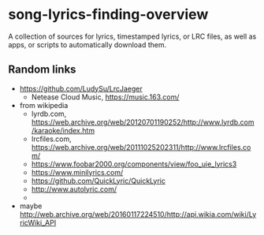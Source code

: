 # song-lyrics-finding-overview
A collection of sources for lyrics, timestamped lyrics, or LRC files, as well as apps, or scripts to automatically download them.

## Random links
- https://github.com/LudySu/LrcJaeger
  - Netease Cloud Music, https://music.163.com/
- from wikipedia
  - lyrdb.com, https://web.archive.org/web/20120701190252/http://www.lyrdb.com/karaoke/index.htm
  - lrcfiles.com, https://web.archive.org/web/20111025202311/http://www.lrcfiles.com/
  - https://www.foobar2000.org/components/view/foo_uie_lyrics3
  - https://www.minilyrics.com/
  - https://github.com/QuickLyric/QuickLyric
  - http://www.autolyric.com/
  - 
- maybe http://web.archive.org/web/20160117224510/http://api.wikia.com/wiki/LyricWiki_API
